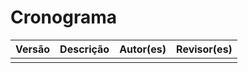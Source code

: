# Cronograma

| Versão | Descrição | Autor(es) | Revisor(es) |
| ------ | --------- | --------- | ----------- |
|        |           |
